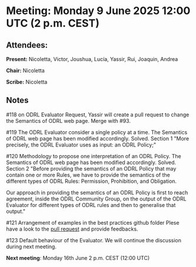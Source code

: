 # Meeting:  Monday 9 June 2025 12:00 UTC (2 p.m. CEST)

## Attendees: 

**Present:**  Nicoletta, Victor, Joushua, Lucía, Yassir, Rui, Joaquin, Andrea 

**Chair:**   Nicoletta

**Scribe:**  Nicoletta

## Notes

#118 on ODRL Evaluator Request, Yassir will create a pull request to change the Semantics of ODRL web page. 
Merge with #93. 

#119 The ODRL Evaluator consider a single policy at a time. The Semantics of ODRL web page has been modified accordingly. Solved.
Section 1
"More precisely, the ODRL Evaluator uses as input: an ODRL Policy;"

#120 Methodology to propose one interpretation of an ODRL Policy. The Semantics of ODRL web page has been modified accordingly. Solved.
Section 2
"Before providing the semantics of an ODRL Policy that may contain one or more Rules, we have to provide the semantics of the different types of ODRL Rules: Permission, Prohibition, and Obligation.

Our approach in providing the semantics of an ODRL Policy is first to reach agreement, inside the ODRL Community Group, on the output of the ODRL Evaluator for different types of ODRL rules and then to generalise that output."

#121 Arrangement of examples in the best practices github folder 
Plese have a look to the [pull request](https://github.com/w3c/odrl/pull/127/files) and provide feedbacks.

#123 Default behaviour of the Evaluator. We will continue the discussion during next meeting.

**Next meeting**: Monday 16th June 2 p.m. CEST (12:00 UTC)
